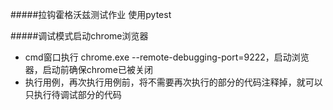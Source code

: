 #####拉钩霍格沃兹测试作业
使用pytest

#####调试模式启动chrome浏览器
* cmd窗口执行 chrome.exe --remote-debugging-port=9222，启动浏览器，启动前确保chrome已被关闭
* 执行用例，再次执行用例前，将不需要再次执行的部分的代码注释掉，就可以只执行待调试部分的代码